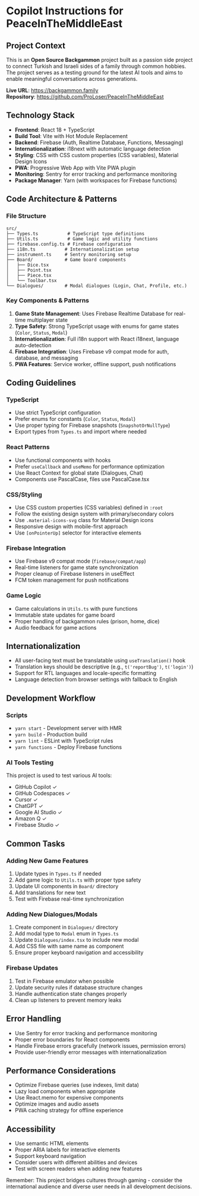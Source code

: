 # Copilot Instructions for PeaceInTheMiddleEast

## Project Context

This is an **Open Source Backgammon** project built as a passion side project to connect Turkish and Israeli sides of a family through common hobbies. The project serves as a testing ground for the latest AI tools and aims to enable meaningful conversations across generations.

**Live URL**: https://backgammon.family  
**Repository**: https://github.com/ProLoser/PeaceInTheMiddleEast

## Technology Stack

- **Frontend**: React 18 + TypeScript
- **Build Tool**: Vite with Hot Module Replacement
- **Backend**: Firebase (Auth, Realtime Database, Functions, Messaging)
- **Internationalization**: i18next with automatic language detection
- **Styling**: CSS with CSS custom properties (CSS variables), Material Design Icons
- **PWA**: Progressive Web App with Vite PWA plugin
- **Monitoring**: Sentry for error tracking and performance monitoring
- **Package Manager**: Yarn (with workspaces for Firebase functions)

## Code Architecture & Patterns

### File Structure
```
src/
├── Types.ts           # TypeScript type definitions
├── Utils.ts           # Game logic and utility functions
├── firebase.config.ts # Firebase configuration
├── i18n.ts           # Internationalization setup
├── instrument.ts     # Sentry monitoring setup
├── Board/            # Game board components
│   ├── Dice.tsx
│   ├── Point.tsx
│   ├── Piece.tsx
│   └── Toolbar.tsx
└── Dialogues/        # Modal dialogues (Login, Chat, Profile, etc.)
```

### Key Components & Patterns

1. **Game State Management**: Uses Firebase Realtime Database for real-time multiplayer state
2. **Type Safety**: Strong TypeScript usage with enums for game states (`Color`, `Status`, `Modal`)
3. **Internationalization**: Full i18n support with React i18next, language auto-detection
4. **Firebase Integration**: Uses Firebase v9 compat mode for auth, database, and messaging
5. **PWA Features**: Service worker, offline support, push notifications

## Coding Guidelines

### TypeScript
- Use strict TypeScript configuration
- Prefer enums for constants (`Color`, `Status`, `Modal`)
- Use proper typing for Firebase snapshots (`SnapshotOrNullType`)
- Export types from `Types.ts` and import where needed

### React Patterns
- Use functional components with hooks
- Prefer `useCallback` and `useMemo` for performance optimization
- Use React Context for global state (Dialogues, Chat)
- Components use PascalCase, files use PascalCase.tsx

### CSS/Styling
- Use CSS custom properties (CSS variables) defined in `:root`
- Follow the existing design system with primary/secondary colors
- Use `.material-icons-svg` class for Material Design icons
- Responsive design with mobile-first approach
- Use `[onPointerUp]` selector for interactive elements

### Firebase Integration
- Use Firebase v9 compat mode (`firebase/compat/app`)
- Real-time listeners for game state synchronization
- Proper cleanup of Firebase listeners in useEffect
- FCM token management for push notifications

### Game Logic
- Game calculations in `Utils.ts` with pure functions
- Immutable state updates for game board
- Proper handling of backgammon rules (prison, home, dice)
- Audio feedback for game actions

## Internationalization

- All user-facing text must be translatable using `useTranslation()` hook
- Translation keys should be descriptive (e.g., `t('reportBug')`, `t('login')`)
- Support for RTL languages and locale-specific formatting
- Language detection from browser settings with fallback to English

## Development Workflow

### Scripts
- `yarn start` - Development server with HMR
- `yarn build` - Production build
- `yarn lint` - ESLint with TypeScript rules
- `yarn functions` - Deploy Firebase functions

### AI Tools Testing
This project is used to test various AI tools:
- GitHub Copilot ✓
- GitHub Codespaces ✓
- Cursor ✓
- ChatGPT ✓
- Google AI Studio ✓
- Amazon Q ✓
- Firebase Studio ✓

## Common Tasks

### Adding New Game Features
1. Update types in `Types.ts` if needed
2. Add game logic to `Utils.ts` with proper type safety
3. Update UI components in `Board/` directory
4. Add translations for new text
5. Test with Firebase real-time synchronization

### Adding New Dialogues/Modals
1. Create component in `Dialogues/` directory
2. Add modal type to `Modal` enum in `Types.ts`
3. Update `Dialogues/index.tsx` to include new modal
4. Add CSS file with same name as component
5. Ensure proper keyboard navigation and accessibility

### Firebase Updates
1. Test in Firebase emulator when possible
2. Update security rules if database structure changes
3. Handle authentication state changes properly
4. Clean up listeners to prevent memory leaks

## Error Handling

- Use Sentry for error tracking and performance monitoring
- Proper error boundaries for React components
- Handle Firebase errors gracefully (network issues, permission errors)
- Provide user-friendly error messages with internationalization

## Performance Considerations

- Optimize Firebase queries (use indexes, limit data)
- Lazy load components when appropriate
- Use React.memo for expensive components
- Optimize images and audio assets
- PWA caching strategy for offline experience

## Accessibility

- Use semantic HTML elements
- Proper ARIA labels for interactive elements
- Support keyboard navigation
- Consider users with different abilities and devices
- Test with screen readers when adding new features

Remember: This project bridges cultures through gaming - consider the international audience and diverse user needs in all development decisions.